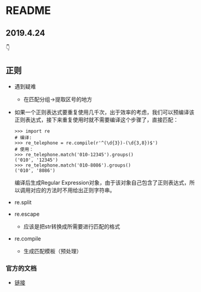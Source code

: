 # README

## 2019.4.24

:point_down:

## 正则

- 遇到疑难

  - 在匹配分组->提取区号的地方

- 如果一个正则表达式要重复使用几千次，出于效率的考虑，我们可以预编译该正则表达式，接下来重复使用时就不需要编译这个步骤了，直接匹配：

  ```
  >>> import re
  # 编译:
  >>> re_telephone = re.compile(r'^(\d{3})-(\d{3,8})$')
  # 使用：
  >>> re_telephone.match('010-12345').groups()
  ('010', '12345')
  >>> re_telephone.match('010-8086').groups()
  ('010', '8086')
  ```

  编译后生成Regular Expression对象，由于该对象自己包含了正则表达式，所以调用对应的方法时不用给出正则字符串。

- re.split

- re.escape

  - 应该是把str转换成所需要进行匹配的格式

- re.compile

  - 生成匹配模板（预处理）

### 官方的文档

- [链接](<https://docs.python.org/zh-cn/3/library/re.html?highlight=compile#>)